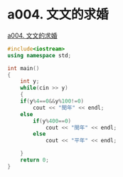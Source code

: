 # a004. 文文的求婚

[a004. 文文的求婚](https://zerojudge.tw/ShowProblem?problemid=a004)

~~~cpp
#include<iostream>
using namespace std;

int main()
{
    int y;
    while(cin >> y)
    {
    if(y%4==0&&y%100!=0)
        cout << "閏年" << endl;
    else
        if(y%400==0)
            cout << "閏年" << endl;
        else
            cout << "平年" << endl;

    }
    return 0;
}

